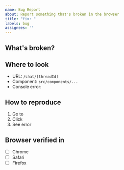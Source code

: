 ```yaml
---
name: Bug Report
about: Report something that's broken in the browser
title: "fix: "
labels: bug
assignees: ''
---
```


## What's broken?
<!-- Describe the issue visible in the browser -->

## Where to look
<!-- Help Claude Code find the relevant code -->
- URL: `/chat/[threadId]`
- Component: `src/components/...`
- Console error: <!-- paste if any -->

## How to reproduce
1. Go to <!-- URL -->
2. Click <!-- element -->
3. See error

## Browser verified in
- [ ] Chrome
- [ ] Safari
- [ ] Firefox